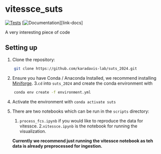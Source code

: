 # vitessce_suts

[![Tests][badge-tests]][link-tests]
[![Documentation][badge-docs]][link-docs]

[badge-tests]: https://img.shields.io/github/actions/workflow/status/your_github_username/vitessce_suts/test.yaml?branch=main
[link-tests]: https://github.com/your_github_username/vitessce_suts/actions/workflows/test.yml
[badge-docs]: https://img.shields.io/readthedocs/vitessce_suts

A very interesting piece of code

## Setting up

1. Clone the repository:

```zsh
    git clone https://github.com/karadavis-lab/suts_2024.git
```

2. Ensure you have Conda / Anaconda Installed, we recommend installing [Miniforge](https://github.com/conda-forge/miniforge). 3.`cd` into `suts_2024` and create the conda environment with

```zsh
    conda env create -f environment.yml
```

4. Activate the environment with `conda activate suts`
5. There are two notebooks which can be run in the `scripts` directory:

    1. `process_fcs.ipynb` if you would like to reproduce the data for vitessce. 2.`vitessce.ipynb` is the notebook for running the visualization.

    **Currently we recommend just running the vitessce notebook as teh data is already preprocessed for ingestion.**
